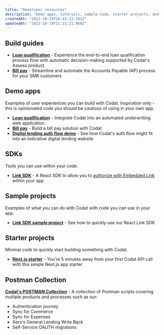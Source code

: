 ```yaml
---
title: "Developer resources"
description: "Demo apps, tutorials, sample code, starter projects, and other tools to help you build your Codat solution"
createdAt: "2022-10-19T20:43:13.391Z"
updatedAt: "2022-10-19T21:11:21.969Z"
---
```


## Build guides

- **[Loan qualification](https://docs.codat.io/guides/loan-qualification/introduction)** - Experience the end-to-end loan qualification process flow with automatic decision-making supported by Codat's Assess product.
- **[Bill pay](https://docs.codat.io/guides/bill-pay/introduction)** - Streamline and automate the Accounts Payable (AP) process for your SMB customers

## Demo apps

Examples of user experiences you can build with Codat. Inspiration only - this is opinionated code you should be cautious of using in your own app.

- **[Loan qualification](https://github.com/codatio/demo-loan-qualification)** - Integrate Codat into an automated underwriting web application.
- **[Bill pay](https://github.com/codatio/demo-bill-pay)** - Build a bill pay solution with Codat.
- **[Digital lending auth flow demo](https://github.com/codatio/demo-auth-flow)** - See how Codat's auth flow might fit into an indicative digital lending website

## SDKs

Tools you can use within your code.

- **[Link SDK](https://www.npmjs.com/package/@codat/link-sdk)** - A React SDK to allow you to [authorize with Embedded Link](/auth-flow/authorize-embedded-link) within your app

## Sample projects

Examples of what you can do with Codat with code you can use in your app.

- **[Link SDK sample project](https://github.com/codatio/sample-project-link-sdk)** - See how to quickly use our React Link SDK

## Starter projects

Minimal code to quickly start building something with Codat.

- **[Next.js starter](https://github.com/codatio/starter-project-nextjs-codat)** - You're 5 minutes away from your first Codat API call with this simple Next.js app starter

## Postman Collection 

**[Codat's POSTMAN Collection](https://postman.codat.io/#ea0cd8f9-c78c-4dcf-b1ab-164927e41ff2)** - A collection of Postman scripts covering multiple products and processes such as our:
- Authentication journey
- Sync for Commerce
- Sync for Expenses
- Xero's General Lending Write Back
- Self-Service OAUTH migrations
